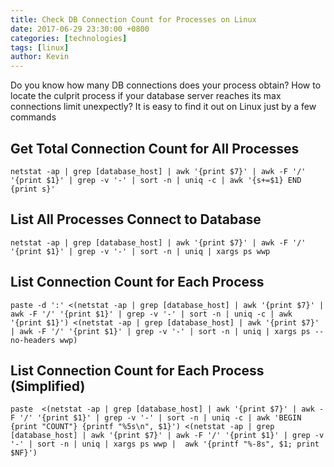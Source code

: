 ```yaml
---
title: Check DB Connection Count for Processes on Linux
date: 2017-06-29 23:30:00 +0800
categories: [technologies]
tags: [linux]
author: Kevin
---
```


Do you know how many DB connections does your process obtain? How to locate the culprit process if your database server reaches its max connections limit unexpectly? It is easy to find it out on Linux just by a few commands


## Get Total Connection Count for All Processes

```
netstat -ap | grep [database_host] | awk '{print $7}' | awk -F '/' '{print $1}' | grep -v '-' | sort -n | uniq -c | awk '{s+=$1} END {print s}'
```

##  List All Processes Connect to Database

```
netstat -ap | grep [database_host] | awk '{print $7}' | awk -F '/' '{print $1}' | grep -v '-' | sort -n | uniq | xargs ps wwp
```

## List Connection Count for Each Process

```
paste -d ':' <(netstat -ap | grep [database_host] | awk '{print $7}' | awk -F '/' '{print $1}' | grep -v '-' | sort -n | uniq -c | awk '{print $1}') <(netstat -ap | grep [database_host] | awk '{print $7}' | awk -F '/' '{print $1}' | grep -v '-' | sort -n | uniq | xargs ps --no-headers wwp)
```

## List Connection Count for Each Process (Simplified)

```
paste  <(netstat -ap | grep [database_host] | awk '{print $7}' | awk -F '/' '{print $1}' | grep -v '-' | sort -n | uniq -c | awk 'BEGIN {print "COUNT"} {printf "%5s\n", $1}') <(netstat -ap | grep [database_host] | awk '{print $7}' | awk -F '/' '{print $1}' | grep -v '-' | sort -n | uniq | xargs ps wwp |  awk '{printf "%-8s", $1; print $NF}')
```





